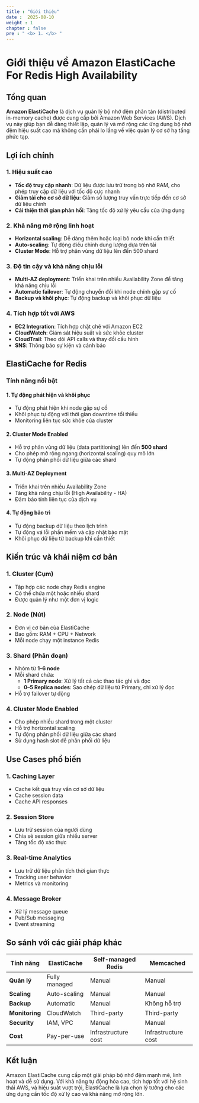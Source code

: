 ```yaml
---
title : "Giới thiệu"
date :  2025-08-10 
weight : 1 
chapter : false
pre : " <b> 1. </b> "
---
```


# Giới thiệu về Amazon ElastiCache For Redis High Availability

## Tổng quan

**Amazon ElastiCache** là dịch vụ quản lý bộ nhớ đệm phân tán (distributed in-memory cache) được cung cấp bởi Amazon Web Services (AWS). Dịch vụ này giúp bạn dễ dàng thiết lập, quản lý và mở rộng các ứng dụng bộ nhớ đệm hiệu suất cao mà không cần phải lo lắng về việc quản lý cơ sở hạ tầng phức tạp.

## Lợi ích chính

### 1. Hiệu suất cao
- **Tốc độ truy cập nhanh**: Dữ liệu được lưu trữ trong bộ nhớ RAM, cho phép truy cập dữ liệu với tốc độ cực nhanh
- **Giảm tải cho cơ sở dữ liệu**: Giảm số lượng truy vấn trực tiếp đến cơ sở dữ liệu chính
- **Cải thiện thời gian phản hồi**: Tăng tốc độ xử lý yêu cầu của ứng dụng

### 2. Khả năng mở rộng linh hoạt
- **Horizontal scaling**: Dễ dàng thêm hoặc loại bỏ node khi cần thiết
- **Auto-scaling**: Tự động điều chỉnh dung lượng dựa trên tải
- **Cluster Mode**: Hỗ trợ phân vùng dữ liệu lên đến 500 shard

### 3. Độ tin cậy và khả năng chịu lỗi
- **Multi-AZ deployment**: Triển khai trên nhiều Availability Zone để tăng khả năng chịu lỗi
- **Automatic failover**: Tự động chuyển đổi khi node chính gặp sự cố
- **Backup và khôi phục**: Tự động backup và khôi phục dữ liệu

### 4. Tích hợp tốt với AWS
- **EC2 Integration**: Tích hợp chặt chẽ với Amazon EC2
- **CloudWatch**: Giám sát hiệu suất và sức khỏe cluster
- **CloudTrail**: Theo dõi API calls và thay đổi cấu hình
- **SNS**: Thông báo sự kiện và cảnh báo

## ElastiCache for Redis

### Tính năng nổi bật

#### 1. **Tự động phát hiện và khôi phục**
- Tự động phát hiện khi node gặp sự cố
- Khôi phục tự động với thời gian downtime tối thiểu
- Monitoring liên tục sức khỏe của cluster

#### 2. **Cluster Mode Enabled**
- Hỗ trợ phân vùng dữ liệu (data partitioning) lên đến **500 shard**
- Cho phép mở rộng ngang (horizontal scaling) quy mô lớn
- Tự động phân phối dữ liệu giữa các shard

#### 3. **Multi-AZ Deployment**
- Triển khai trên nhiều Availability Zone
- Tăng khả năng chịu lỗi (High Availability - HA)
- Đảm bảo tính liên tục của dịch vụ

#### 4. **Tự động bảo trì**
- Tự động backup dữ liệu theo lịch trình
- Tự động vá lỗi phần mềm và cập nhật bảo mật
- Khôi phục dữ liệu từ backup khi cần thiết

## Kiến trúc và khái niệm cơ bản

### 1. **Cluster (Cụm)**
- Tập hợp các node chạy Redis engine
- Có thể chứa một hoặc nhiều shard
- Được quản lý như một đơn vị logic

### 2. **Node (Nút)**
- Đơn vị cơ bản của ElastiCache
- Bao gồm: RAM + CPU + Network
- Mỗi node chạy một instance Redis

### 3. **Shard (Phân đoạn)**
- Nhóm từ **1–6 node**
- Mỗi shard chứa:
  - **1 Primary node**: Xử lý tất cả các thao tác ghi và đọc
  - **0–5 Replica nodes**: Sao chép dữ liệu từ Primary, chỉ xử lý đọc
- Hỗ trợ failover tự động

### 4. **Cluster Mode Enabled**
- Cho phép nhiều shard trong một cluster
- Hỗ trợ horizontal scaling
- Tự động phân phối dữ liệu giữa các shard
- Sử dụng hash slot để phân phối dữ liệu

## Use Cases phổ biến

### 1. **Caching Layer**
- Cache kết quả truy vấn cơ sở dữ liệu
- Cache session data
- Cache API responses

### 2. **Session Store**
- Lưu trữ session của người dùng
- Chia sẻ session giữa nhiều server
- Tăng tốc độ xác thực

### 3. **Real-time Analytics**
- Lưu trữ dữ liệu phân tích thời gian thực
- Tracking user behavior
- Metrics và monitoring

### 4. **Message Broker**
- Xử lý message queue
- Pub/Sub messaging
- Event streaming

## So sánh với các giải pháp khác

| Tính năng | ElastiCache | Self-managed Redis | Memcached |
|-----------|-------------|-------------------|-----------|
| **Quản lý** | Fully managed | Manual | Manual |
| **Scaling** | Auto-scaling | Manual | Manual |
| **Backup** | Automatic | Manual | Không hỗ trợ |
| **Monitoring** | CloudWatch | Third-party | Third-party |
| **Security** | IAM, VPC | Manual | Manual |
| **Cost** | Pay-per-use | Infrastructure cost | Infrastructure cost |

## Kết luận

Amazon ElastiCache cung cấp một giải pháp bộ nhớ đệm mạnh mẽ, linh hoạt và dễ sử dụng. Với khả năng tự động hóa cao, tích hợp tốt với hệ sinh thái AWS, và hiệu suất vượt trội, ElastiCache là lựa chọn lý tưởng cho các ứng dụng cần tốc độ xử lý cao và khả năng mở rộng lớn.